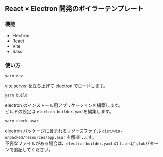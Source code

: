 ## React × Electron 開発のボイラーテンプレート

### 機能

- Electron
- React
- Vite
- Sass

### 使い方

```
yarn dev
```

vite server を立ち上げて electron でロードします。

```
yarn build
```

electron のインストール用アプリケーションを構築します。  
ビルドの設定は `electron-builder.yaml`を編集します。

```
yarn check-asar
```

electron パッケージに含まれるリソースファイル `dist/win-unpacked/resources/app.asar` を解凍します。  
不要なファイルがある場合は、`electron-builder.yaml` の `files`に `glob`パターンで追記してください。
